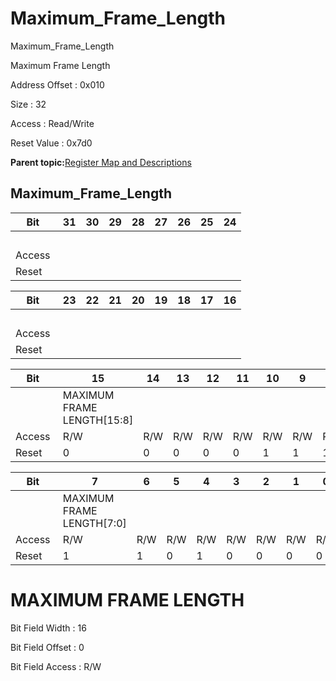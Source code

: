 # Maximum\_Frame\_Length

Maximum\_Frame\_Length

Maximum Frame Length

Address Offset : 0x010

Size : 32

Access : Read/Write

Reset Value : 0x7d0

**Parent topic:**[Register Map and Descriptions](GUID-521EA668-4C02-4A74-927B-B4C8D92B9489.md)

## Maximum\_Frame\_Length

|Bit |31|30|29|28|27|26|25|24|
|----|---|---|---|---|---|---|---|---|
| | | | | | | | | |
|Access | | | | | | | | |
|Reset | | | | | | | | |

|Bit |23|22|21|20|19|18|17|16|
|----|---|---|---|---|---|---|---|---|
| | | | | | | | | |
|Access | | | | | | | | |
|Reset | | | | | | | | |

|Bit |15|14|13|12|11|10|9|8|
|----|---|---|---|---|---|---|---|---|
| |MAXIMUM FRAME LENGTH\[15:8\]|
|Access |R/W|R/W|R/W|R/W|R/W|R/W|R/W|R/W|
|Reset |0|0|0|0|0|1|1|1|

|Bit |7|6|5|4|3|2|1|0|
|----|---|---|---|---|---|---|---|---|
| |MAXIMUM FRAME LENGTH\[7:0\]|
|Access |R/W|R/W|R/W|R/W|R/W|R/W|R/W|R/W|
|Reset |1|1|0|1|0|0|0|0|

# MAXIMUM FRAME LENGTH

Bit Field Width : 16

Bit Field Offset : 0

Bit Field Access : R/W

